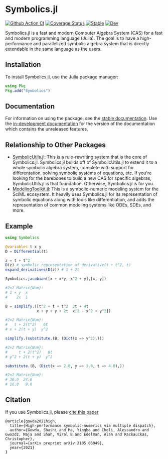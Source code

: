 # Symbolics.jl

[![Github Action CI](https://github.com/JuliaSymbolics/Symbolics.jl/workflows/CI/badge.svg)](https://github.com/JuliaSymbolics/Symbolics.jl/actions)
[![Coverage Status](https://coveralls.io/repos/github/JuliaSymbolics/ModelingToolkit.jl/badge.svg?branch=master)](https://coveralls.io/github/JuliaSymbolics/Symbolics.jl?branch=master)
[![Stable](https://img.shields.io/badge/docs-stable-blue.svg)](https://symbolics.juliasymbolics.org/stable/)
[![Dev](https://img.shields.io/badge/docs-dev-blue.svg)](https://symbolics.juliasymbolics.org/dev/)

Symbolics.jl is a fast and modern Computer Algebra System (CAS) for a fast and modern
programming language (Julia). The goal is to have a high-performance and parallelized
symbolic algebra system that is directly extendable in the same language as the users.

## Installation

To install Symbolics.jl, use the Julia package manager:

```julia
using Pkg
Pkg.add("Symbolics")
```

## Documentation

For information on using the package, see the [stable documentation](https://juliasymbolics.github.io/Symbolics.jl/dev/).
Use the [in-development documentation](https://juliasymbolics.github.io/Symbolics.jl/dev/)
for the version of the documentation which contains the unreleased features.

## Relationship to Other Packages

- [SymbolicUtils.jl](https://github.com/JuliaSymbolics/SymbolicUtils.jl): This is a
  rule-rewriting system that is the core of Symbolics.jl. Symbolics.jl builds off of
  SymbolicUtils.jl to extend it to a whole symbolic algebra system, complete with
  support for differentation, solving symbolic systems of equations, etc. If you're
  looking for the barebones to build a new CAS for specific algebras, SymbolicUtils.jl
  is that foundation. Otherwise, Symbolics.jl is for you.
- [ModelingToolkit.jl](https://github.com/SciML/ModelingToolkit.jl): This is a
  symbolic-numeric modeling system for the SciML ecosystem. It heavily uses Symbolics.jl
  for its representation of symbolic equations along with tools like differentiation,
  and adds the representation of common modeling systems like ODEs, SDEs, and more.

## Example

```julia
using Symbolics

@variables t x y
D = Differential(t)

z = t + t^2
D(z) # symbolic representation of derivative(t + t^2, t)
expand_derivatives(D(z)) # 1 + 2t

Symbolics.jacobian([x + x*y, x^2 + y],[x, y])

#2×2 Matrix{Num}:
# 1 + y  x
#    2x  1

B = simplify.([t^2 + t + t^2  2t + 4t
              x + y + y + 2t  x^2 - x^2 + y^2])

#2×2 Matrix{Num}:
#   t + 2(t^2)   6t
# x + 2(t + y)  y^2

simplify.(substitute.(B, (Dict(x => y^2),)))

#2×2 Matrix{Num}:
#     t + 2(t^2)   6t
# y^2 + 2(t + y)  y^2

substitute.(B, (Dict(x => 2.0, y => 3.0, t => 4.0),))

#2×2 Matrix{Num}:
# 36.0  24.0
# 16.0   9.0
```

## Citation

If you use Symbolics.jl, please [cite this paper](https://arxiv.org/abs/2105.03949)

```
@article{gowda2021high,
  title={High-performance symbolic-numerics via multiple dispatch},
  author={Gowda, Shashi and Ma, Yingbo and Cheli, Alessandro and Gwozdz, Maja and Shah, Viral B and Edelman, Alan and Rackauckas, Christopher},
  journal={arXiv preprint arXiv:2105.03949},
  year={2021}
}
```
